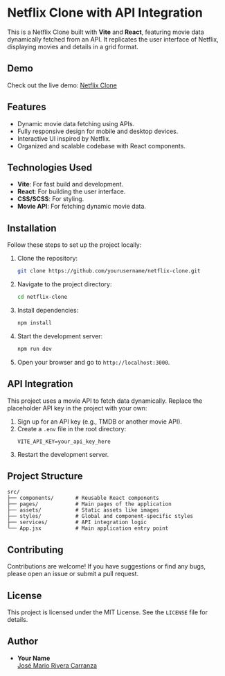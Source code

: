 # Netflix Clone with API Integration

This is a Netflix Clone built with **Vite** and **React**, featuring movie data dynamically fetched from an API. It replicates the user interface of Netflix, displaying movies and details in a grid format.

## Demo
Check out the live demo: [Netflix Clone](https://nexflix-clone-with-api-integration.onrender.com/)

## Features
- Dynamic movie data fetching using APIs.
- Fully responsive design for mobile and desktop devices.
- Interactive UI inspired by Netflix.
- Organized and scalable codebase with React components.

## Technologies Used
- **Vite**: For fast build and development.
- **React**: For building the user interface.
- **CSS/SCSS**: For styling.
- **Movie API**: For fetching dynamic movie data.

## Installation
Follow these steps to set up the project locally:

1. Clone the repository:
   ```bash
   git clone https://github.com/yourusername/netflix-clone.git
   ```

2. Navigate to the project directory:
   ```bash
   cd netflix-clone
   ```

3. Install dependencies:
   ```bash
   npm install
   ```

4. Start the development server:
   ```bash
   npm run dev
   ```

5. Open your browser and go to `http://localhost:3000`.

## API Integration
This project uses a movie API to fetch data dynamically. Replace the placeholder API key in the project with your own:

1. Sign up for an API key (e.g., TMDB or another movie API).
2. Create a `.env` file in the root directory:
   ```env
   VITE_API_KEY=your_api_key_here
   ```
3. Restart the development server.

## Project Structure
```
src/
├── components/       # Reusable React components
├── pages/            # Main pages of the application
├── assets/           # Static assets like images
├── styles/           # Global and component-specific styles
├── services/         # API integration logic
└── App.jsx           # Main application entry point
```

## Contributing
Contributions are welcome! If you have suggestions or find any bugs, please open an issue or submit a pull request.

## License
This project is licensed under the MIT License. See the `LICENSE` file for details.

## Author
- **Your Name**  
  [José Mario Rivera Carranza](https://github.com/JoseMarioCarranza)
